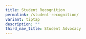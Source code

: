 ```yaml
---
title: Student Recognition
permalink: /student-recognition/
variant: tiptap
description: ""
third_nav_title: Student Advocacy
---
```

